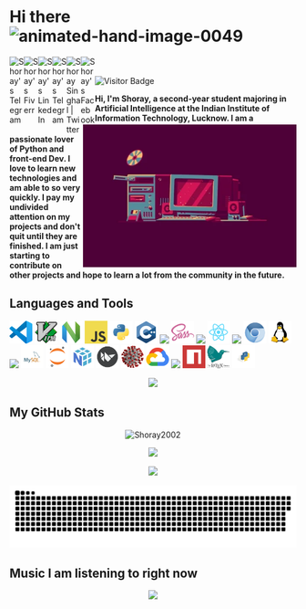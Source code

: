 # Hi there <img src="https://www.animatedimages.org/data/media/81/animated-hand-image-0049.gif" height="35px" border="-5" alt="animated-hand-image-0049"/>
<a href="https://lordshoray.is-a.dev/" >
  <img align="left" alt="Shoray's Telegram" width="25px" src="https://image.flaticon.com/icons/png/512/975/975645.png" />
</a>
<a href="https://www.fiverr.com/lordshorya">
  <img align="left" alt="Shoray's Fiverr" width="25px" src="https://cdn.worldvectorlogo.com/logos/fiverr-1.svg" />
</a>
<a href="https://www.linkedin.com/in/shoray-singhal-b73533191/">
  <img align="left" alt="Shoray's LinkedIn" width="25px" src="https://raw.githubusercontent.com/peterthehan/peterthehan/master/assets/linkedin.svg" />
</a> 
<a href="https://t.me/tomyred20">
  <img align="left" alt="Shoray's Telegram" width="25px" src="https://image.flaticon.com/icons/png/512/2111/2111644.png" />
</a>
<a href="https://twitter.com/ShoraySinghal">
  <img align="left" alt="Shoray Singhal | Twitter" width="25px" src="https://raw.githubusercontent.com/peterthehan/peterthehan/master/assets/twitter.svg" />
</a>
<a href="https://www.facebook.com/shoray.ssa/">
  <img align="left" alt="Shoray's Facebook" width="25px" src="https://raw.githubusercontent.com/peterthehan/peterthehan/master/assets/facebook.svg" />
</a>



<br>

<br>
<img align="left" alt="Visitor Badge" width="120px" src="https://visitor-badge.glitch.me/badge?page_id=shoray2002.shoray2002" />
<!-- 
![](https://visitor-badge.glitch.me/badge?page_id=shoray2002.shoray2002) -->

<br>

<img align="right" height="250" width="375" alt="" src="https://raw.githubusercontent.com/KILLinefficiency/KILLinefficiency/master/resources/happy_computer.webp" />
<p ><strong>
Hi, I'm Shoray, a second-year student majoring in Artificial Intelligence at the Indian Institute of Information Technology, Lucknow.
I am a passionate lover of Python and front-end Dev. I love to learn new technologies and am able to so very quickly. I pay my undivided attention on my projects and don't quit until they are finished.
I am just starting to contribute on other projects and hope to learn a lot from the community in the future.

  </strong>
</p>



## Languages and Tools
<code><img height="40" src="https://github.com/github/explore/blob/main/topics/visual-studio-code/visual-studio-code.png"></code>
<code><img height="40" src="https://github.com/github/explore/blob/main/topics/vim/vim.png"></code>
<code><img height="40" src="https://github.com/github/explore/blob/main/topics/neovim/neovim.png"></code>
<code><img height="40" src="https://raw.githubusercontent.com/github/explore/80688e429a7d4ef2fca1e82350fe8e3517d3494d/topics/javascript/javascript.png"></code>
<code><img height="40" src="https://raw.githubusercontent.com/github/explore/80688e429a7d4ef2fca1e82350fe8e3517d3494d/topics/python/python.png"></code>
<code><img height="40" src="https://raw.githubusercontent.com/github/explore/80688e429a7d4ef2fca1e82350fe8e3517d3494d/topics/cpp/cpp.png"></code>
<code><img height="40" src="https://e7.pngegg.com/pngimages/465/779/png-clipart-blue-and-white-c-logo-the-c-programming-language-computer-programming-computer-icons-programmer-blue-angle-thumbnail.png"></code>
<code><img height="40" src="https://github.com/github/explore/blob/main/topics/sass/sass.png"></code>
<code><img height="40" src="https://img.stackshare.io/service/5883/preview.png"></code>
<code><img height="40" src="https://raw.githubusercontent.com/github/explore/80688e429a7d4ef2fca1e82350fe8e3517d3494d/topics/react/react.png"></code>
<code><img height="40" src="https://e7.pngegg.com/pngimages/508/316/png-clipart-flask-by-example-python-web-framework-bottle-bottle-white-black-thumbnail.png"></code>
<code><img height="40" src="https://github.com/github/explore/blob/main/topics/chromium/chromium.png"></code>
<code><img height="40" src="https://github.com/github/explore/blob/main/topics/linux/linux.png"></code>
<code><img height="40" src="https://vitejs.dev/logo.svg"></code>
<code><img height="40" src="https://raw.githubusercontent.com/github/explore/80688e429a7d4ef2fca1e82350fe8e3517d3494d/topics/mysql/mysql.png"></code>
<code><img height="40" src="https://raw.githubusercontent.com/github/explore/80688e429a7d4ef2fca1e82350fe8e3517d3494d/topics/jupyter-notebook/jupyter-notebook.png"></code>
<code><img height="40" src="https://github.com/github/explore/blob/main/topics/numpy/numpy.png"></code>
<code><img height="40" src="https://github.com/github/explore/blob/main/topics/kivy/kivy.png"></code>
<code><img height="40" src="https://github.com/github/explore/blob/main/topics/covid-19/covid-19.png"></code>
<code><img height="40" src="https://github.com/github/explore/blob/main/topics/google-cloud/google-cloud.png"></code>
<code><img height="40" src="https://image.flaticon.com/icons/png/512/2111/2111644.png"></code>
<code><img height="40" src="https://github.com/github/explore/blob/main/topics/npm/npm.png"></code>
<code><img height="40" src="https://github.com/github/explore/blob/main/topics/latex/latex.png"></code>
<code><img height="40" src="https://github.com/github/explore/blob/main/topics/pip/pip.png"></code>

<p align="center"> <img src="https://github-readme-stats.vercel.app/api/top-langs/?username=shoray2002&show_icons=true&theme=vision-friendly-dark"/></p>

## My GitHub Stats  
<p align="center"> <img src="https://github-readme-stats.vercel.app/api?username=shoray2002&show_icons=true&theme=vision-friendly-dark" alt="Shoray2002" /></p>
<p align="center"> <img src="http://github-readme-streak-stats.herokuapp.com?user=Shoray2002&theme=vision-friendly-dark&hide_border=true"/></p>
<p align="center"> <img src="https://activity-graph.herokuapp.com/graph?username=Shoray2002&theme=react-dark&hide_border=true&area=true"/></p>
<p align="center"> <img src="https://github.com/Shoray2002/Shoray2002/blob/main/github-user-contribution.svg"/></p>

## Music I am listening to right now
<p align="center"> <img height="500" src="https://spotify-github-profile.vercel.app/api/view?uid=31dranewycvjoroiakauvojjs5iq&cover_image=true&theme=default"/></p>

